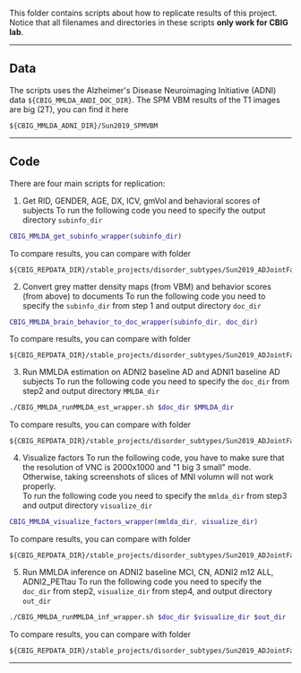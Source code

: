 This folder contains scripts about how to replicate results of this project. Notice that all filenames and directories in these scripts **only work for CBIG lab**.

----

## Data
The scripts uses the Alzheimer's Disease Neuroimaging Initiative (ADNI) data `${CBIG_MMLDA_ANDI_DOC_DIR}`. The SPM VBM results of the T1 images are big (2T), you can find it here
```
${CBIG_MMLDA_ADNI_DIR}/Sun2019_SPMVBM
```

----

## Code

There are four main scripts for replication:

1. Get RID, GENDER, AGE, DX, ICV, gmVol and behavioral scores of subjects
To run the following code you need to specify the output directory `subinfo_dir`

```matlab
CBIG_MMLDA_get_subinfo_wrapper(subinfo_dir)
```
To compare results, you can compare with folder

```
${CBIG_REPDATA_DIR}/stable_projects/disorder_subtypes/Sun2019_ADJointFactors/step2_MMLDA/data
```

2. Convert grey matter density maps (from VBM) and behavior scores (from above) to documents
To run the following code you need to specify the `subinfo_dir` from step 1 and output directory `doc_dir`

```matlab
CBIG_MMLDA_brain_behavior_to_doc_wrapper(subinfo_dir, doc_dir)
```

To compare results, you can compare with folder

```
${CBIG_REPDATA_DIR}/stable_projects/disorder_subtypes/Sun2019_ADJointFactors/step2_MMLDA/results/BrainBehavior2doc
```

3. Run MMLDA estimation on ADNI2 baseline AD and ADNI1 baseline AD subjects
To run the following code you need to specify the `doc_dir` from step2 and output directory `MMLDA_dir`

```bash
./CBIG_MMLDA_runMMLDA_est_wrapper.sh $doc_dir $MMLDA_dir
```

To compare results, you can compare with folder

```
${CBIG_REPDATA_DIR}/stable_projects/disorder_subtypes/Sun2019_ADJointFactors/step2_MMLDA/results/estimation
```

4. Visualize factors
To run the following code, you have to make sure that the resolution of VNC is 2000x1000 and "1 big 3 small" mode. Otherwise, taking screenshots of slices of MNI volumn will not work properly.  
To run the following code you need to specify the `mmlda_dir` from step3 and output directory `visualize_dir`

```matlab
CBIG_MMLDA_visualize_factors_wrapper(mmlda_dir, visualize_dir)
```

To compare results, you can compare with folder

```
${CBIG_REPDATA_DIR}/stable_projects/disorder_subtypes/Sun2019_ADJointFactors/step2_MMLDA/results/visualizeFactors/
```

5. Run MMLDA inference on ADNI2 baseline MCI, CN, ADNI2 m12 ALL, ADNI2_PETtau
To run the following code you need to specify the `doc_dir` from step2, `visualize_dir` from step4, and output directory `out_dir`

```bash
./CBIG_MMLDA_runMMLDA_inf_wrapper.sh $doc_dir $visualize_dir $out_dir
```

To compare results, you can compare with folder

```
${CBIG_REPDATA_DIR}/stable_projects/disorder_subtypes/Sun2019_ADJointFactors/step2_MMLDA/results/inference
```

----
